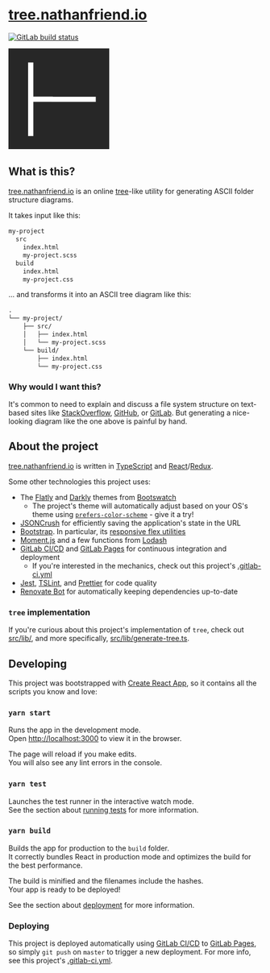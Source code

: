# [tree.nathanfriend.io](https://tree.nathanfriend.io)

<a href="https://gitlab.com/nfriend/tree-online/pipelines" target="_blank"><img src="https://gitlab.com/nfriend/tree-online/badges/master/pipeline.svg" alt="GitLab build status"></a>

<img alt="The Tree Online logo" src="public/tree-logo.png" width="200"/>

## What is this?

[tree.nathanfriend.io](https://tree.nathanfriend.io) is an online [tree](http://mama.indstate.edu/users/ice/tree/)-like utility for generating ASCII folder structure diagrams.

It takes input like this:

```
my-project
  src
    index.html
    my-project.scss
  build
    index.html
    my-project.css
```

... and transforms it into an ASCII tree diagram like this:

```
.
└── my-project/
    ├── src/
    │   ├── index.html
    │   └── my-project.scss
    └── build/
        ├── index.html
        └── my-project.css
```

### Why would I want this?

It's common to need to explain and discuss a file system structure on text-based sites like [StackOverflow](https://stackoverflow.com/), [GitHub](https://github.com/), or [GitLab](https://gitlab.com). But generating a nice-looking diagram like the one above is painful by hand.

## About the project

[tree.nathanfriend.io](https://tree.nathanfriend.io) is written in [TypeScript](https://www.typescriptlang.org/) and [React](https://reactjs.org/)/[Redux](https://redux.js.org/).

Some other technologies this project uses:

- The [Flatly](https://bootswatch.com/flatly/) and [Darkly](https://bootswatch.com/darkly/) themes from [Bootswatch](https://bootswatch.com/)
  - The project's theme will automatically adjust based on your OS's theme using [`prefers-color-scheme`](https://developer.mozilla.org/en-US/docs/Web/CSS/@media/prefers-color-scheme) - give it a try!
- [JSONCrush](https://github.com/KilledByAPixel/JSONCrush) for efficiently saving the application's state in the URL
- [Bootstrap](https://getbootstrap.com/). In particular, its [responsive flex utilities](https://getbootstrap.com/docs/4.4/utilities/flex/)
- [Moment.js](https://momentjs.com/) and a few functions from [Lodash](https://lodash.com/)
- [GitLab CI/CD](https://docs.gitlab.com/ee/ci/) and [GitLab Pages](https://about.gitlab.com/product/pages/) for continuous integration and deployment
  - If you're interested in the mechanics, check out this project's [.gitlab-ci.yml](.gitlab-ci.yml)
- [Jest](https://jestjs.io/), [TSLint](https://palantir.github.io/tslint/), and [Prettier](https://prettier.io/) for code quality
- [Renovate Bot](https://renovate.whitesourcesoftware.com/) for automatically keeping dependencies up-to-date

### `tree` implementation

If you're curious about this project's implementation of `tree`, check out [src/lib/](src/lib/), and more specifically, [src/lib/generate-tree.ts](src/lib/generate-tree.ts).

## Developing

This project was bootstrapped with [Create React App](https://github.com/facebook/create-react-app), so it contains all the scripts you know and love:

### `yarn start`

Runs the app in the development mode.<br />
Open [http://localhost:3000](http://localhost:3000) to view it in the browser.

The page will reload if you make edits.<br />
You will also see any lint errors in the console.

### `yarn test`

Launches the test runner in the interactive watch mode.<br />
See the section about [running tests](https://facebook.github.io/create-react-app/docs/running-tests) for more information.

### `yarn build`

Builds the app for production to the `build` folder.<br />
It correctly bundles React in production mode and optimizes the build for the best performance.

The build is minified and the filenames include the hashes.<br />
Your app is ready to be deployed!

See the section about [deployment](https://facebook.github.io/create-react-app/docs/deployment) for more information.

### Deploying

This project is deployed automatically using [GitLab CI/CD](https://docs.gitlab.com/ee/ci/) to [GitLab Pages](https://about.gitlab.com/product/pages/), so simply `git push` on `master` to trigger a new deployment. For more info, see this project's [.gitlab-ci.yml](.gitlab-ci.yml).
